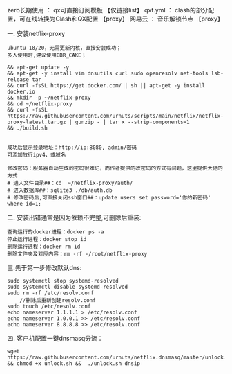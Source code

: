 
 zero长期使用 ： qx可直接订阅模板                              【仅链接list】
 qxt.yml     ： clash的部分配置，可在线转换为Clash和QX配置      【proxy】
 网易云       ： 音乐解锁节点                                  【proxy】
  
 
  
  
  一. 安装netflix-proxy
    
    ubuntu 18/20，无需更新内核，直接安装成功；
    多人使用时,建议使用BBR_CAKE；

    && apt-get update -y
    && apt-get -y install vim dnsutils curl sudo openresolv net-tools lsb-release tar
    && curl -fsSL https://get.docker.com/ | sh || apt-get -y install docker.io
    && mkdir -p ~/netflix-proxy
    && cd ~/netflix-proxy
    && curl -fsSL https://raw.githubusercontent.com/urnuts/scripts/main/netflix/netflix-proxy-latest.tar.gz | gunzip - | tar x --strip-components=1
    && ./build.sh
    
    
    成功后显示登录地址：http://ip:8080, admin/密码
    可添加放行ipv4，或域名

    修改密码：服务器自动生成的密码很难记，而作者提供的改密码的方式有问题，这里提供大佬的方式
    # 进入文件目录##：cd  ~/netflix-proxy/auth/
    # 进入数据库##：sqlite3 ./db/auth.db
    # 修改密码后,可直接关闭ssh窗口##：update users set password='你的新密码' where id=1;
    
    
 二. 安装出错通常是因为依赖不完整,可删除后重装:
    
    查询运行的docker进程：docker ps -a
    停止运行进程：docker stop id
    删除运行进程：docker rm id
    删除文件夹及对应内容：rm -rf -/root/netflix-proxy


三.先于第一步修改默认dns:

    sudo systemctl stop systemd-resolved
    sudo systemctl disable systemd-resolved
    sudo rm -rf /etc/resolv.conf
        //删除后重新创建resolv.conf
    sudo touch /etc/resolv.conf
    echo nameserver 1.1.1.1 > /etc/resolv.conf
    echo nameserver 1.0.0.1 >> /etc/resolv.conf
    echo nameserver 8.8.8.8 >> /etc/resolv.conf
    
四. 客户机配置一键dnsmasq分流：

    wget https://raw.githubusercontent.com/urnuts/netflix.dnsmasq/master/unlock.sh && chmod +x unlock.sh &&  ./unlock.sh dnsip

